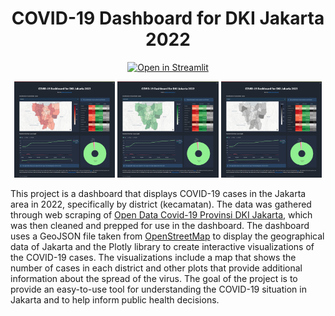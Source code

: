 <h1 align="center">
    COVID-19 Dashboard for DKI Jakarta 2022
</h1>

<p align="center">
    <a href="https://darren7753-covid-dashboard-jakarta-2022-app-2ssg4i.streamlit.app/">
        <img src="https://static.streamlit.io/badges/streamlit_badge_black_white.svg" alt="Open in Streamlit">
    </a>
</p>

<p align="center">
    <img src="Images/infected.png" alt="Dashboard Screenshot" width="32%"/>
    <img src="Images/recovered.png" alt="Dashboard Screenshot" width="32%"/>
    <img src="Images/deaths.png" alt="Dashboard Screenshot" width="32%"/> 
</p>

This project is a dashboard that displays COVID-19 cases in the Jakarta area in 2022, specifically by district (kecamatan). The data was gathered through web scraping of [Open Data Covid-19
Provinsi DKI Jakarta](https://riwayat-file-covid-19-dki-jakarta-jakartagis.hub.arcgis.com/), which was then cleaned and prepped for use in the dashboard. The dashboard uses a GeoJSON file taken from [OpenStreetMap](https://openstreetmap.or.id/dki-jakarta/) to display the geographical data of Jakarta and the Plotly library to create interactive visualizations of the COVID-19 cases. The visualizations include a map that shows the number of cases in each district and other plots that provide additional information about the spread of the virus. The goal of the project is to provide an easy-to-use tool for understanding the COVID-19 situation in Jakarta and to help inform public health decisions.